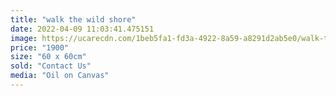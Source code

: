 ```yaml
---
title: "walk the wild shore"
date: 2022-04-09 11:03:41.475151
image: https://ucarecdn.com/1beb5fa1-fd3a-4922-8a59-a8291d2ab5e0/walk-the-wild-shore.jpg
price: "1900"
size: "60 x 60cm"
sold: "Contact Us"
media: "Oil on Canvas"
---
```


